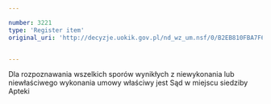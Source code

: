 ```yaml
---

number: 3221
type: 'Register item'
original_uri: 'http://decyzje.uokik.gov.pl/nd_wz_um.nsf/0/B2EB810FBA7F6D35C1257A0D002DD16B?OpenDocument'


---
```


Dla rozpoznawania wszelkich sporów wynikłych z niewykonania lub niewłaściwego wykonania umowy właściwy jest Sąd w miejscu siedziby Apteki
